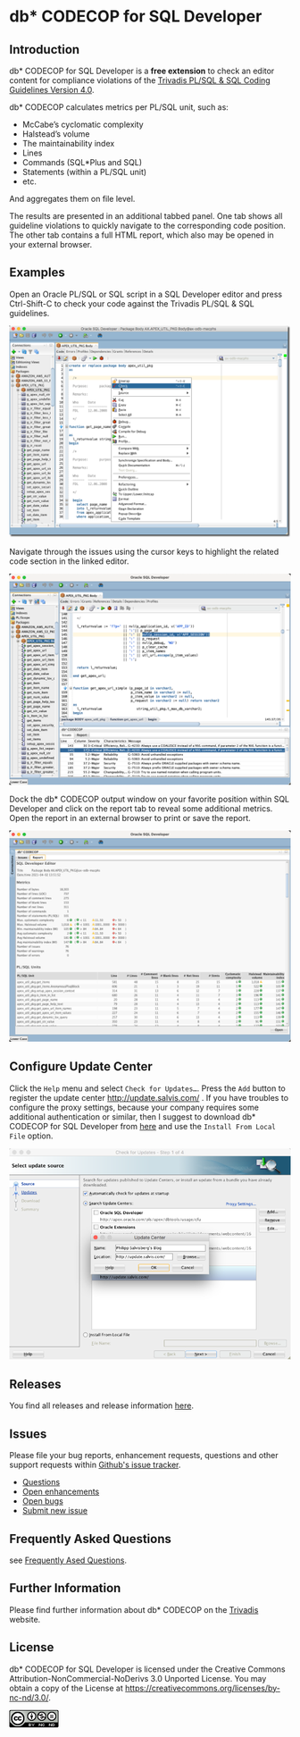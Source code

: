 # db\* CODECOP for SQL Developer

## Introduction

db\* CODECOP for SQL Developer is a **free extension** to check an editor content for compliance violations of the [Trivadis PL/SQL & SQL Coding Guidelines Version 4.0](https://trivadis.github.io/plsql-and-sql-coding-guidelines/v4.0/).

db\* CODECOP calculates metrics per PL/SQL unit, such as:

- McCabe’s cyclomatic complexity
- Halstead’s volume
- The maintainability index
- Lines
- Commands (SQL*Plus and SQL)
- Statements (within a PL/SQL unit)
- etc.

And aggregates them on file level.

The results are presented in an additional tabbed panel. One tab shows all guideline violations to quickly navigate to the corresponding code position. The other tab contains a full HTML report, which also may be opened in your external browser.

## Examples

Open an Oracle PL/SQL or SQL script in a SQL Developer editor and press Ctrl-Shift-C to check your code against the Trivadis PL/SQL & SQL guidelines.

![Check](images/tvdcc-sqldev-check.png)

Navigate through the issues using the cursor keys to highlight the related code section in the linked editor.

![Issues](images/tvdcc-sqldev-issues.png)

Dock the db\* CODECOP output window on your favorite position within SQL Developer and click on the report tab to reveal some additional metrics. Open the report in an external browser to print or save the report.

![Report](images/tvdcc-sqldev-report.png)

## Configure Update Center

Click the `Help` menu and select `Check for Updates…`. Press the `Add` button to register the update center http://update.salvis.com/ . If you have troubles to configure the proxy settings, because your company requires some additional authentication or similar, then I suggest to download db\* CODECOP for SQL Developer from [here](https://github.com/Trivadis/plsql-cop-sqldev/releases) and use the `Install From Local File` option.

![Update Center](images/salvis-update-center.png)

## Releases

You find all releases and release information [here](https://github.com/Trivadis/plsql-cop-sqldev/releases).

## Issues
Please file your bug reports, enhancement requests, questions and other support requests within [Github's issue tracker](https://help.github.com/articles/about-issues/).

* [Questions](https://github.com/trivadis/plsql-cop-sqldev/issues?q=is%3Aissue+label%3Aquestion)
* [Open enhancements](https://github.com/trivadis/plsql-cop-sqldev/issues?q=is%3Aopen+is%3Aissue+label%3Aenhancement)
* [Open bugs](https://github.com/trivadis/plsql-cop-sqldev/issues?q=is%3Aopen+is%3Aissue+label%3Abug)
* [Submit new issue](https://github.com/trivadis/plsql-cop-sqldev/issues/new)

## Frequently Asked Questions

see [Frequently Ased Questions](FAQ.md).

## Further Information

Please find further information about db\* CODECOP on the [Trivadis](https://www.trivadis.com/en/dbstar) website.

## License

db\* CODECOP for SQL Developer is licensed under the Creative Commons Attribution-NonCommercial-NoDerivs 3.0 Unported License. You may obtain a copy of the License at https://creativecommons.org/licenses/by-nc-nd/3.0/.

![CC-BY_NC-ND](images/CC-BY-NC-ND.png)

